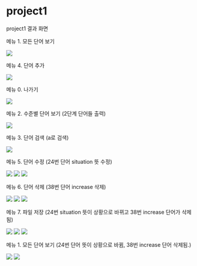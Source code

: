 # project1

project1 결과 화면


메뉴 1. 모든 단어 보기 

<img src="/screenshots/result1.PNG">

메뉴 4. 단어 추가 

<img src="/screenshots/result2.PNG">

메뉴 0. 나가기 

<img src="/screenshots/result3.PNG">




메뉴 2. 수준별 단어 보기 (2단계 단어들 출력) 

<img src="/screenshots/menu2_result.png">


메뉴 3. 단어 검색 (a로 검색) 

<img src="/screenshots/menu3_result.png">


메뉴 5. 단어 수정 (24번 단어 situation 뜻 수정)

<img src="/screenshots/menu5_result_1.png">
<img src="/screenshots/menu5_result_2.png">
<img src="/screenshots/menu5_result_3.png">


메뉴 6. 단어 삭제 (38번 단어 increase 삭제)

<img src="/screenshots/menu6_result_1.png">
<img src="/screenshots/menu6_result_2.png">
<img src="/screenshots/menu6_result_3.png">


메뉴 7. 파일 저장 (24번 situation 뜻이 상황으로 바뀌고 38번 increase 단어가 삭제됨)

<img src="/screenshots/menu7_result_3.png">
<img src="/screenshots/menu7_result.png">
<img src="/screenshots/menu7_result_2.png">



메뉴 1. 모든 단어 보기 (24번 단어 뜻이 상황으로 바뀜, 38번 increase 단어 삭제됨.)

<img src="/screenshots/menu1_result1.png">
<img src="/screenshots/menu1_result2.png">
